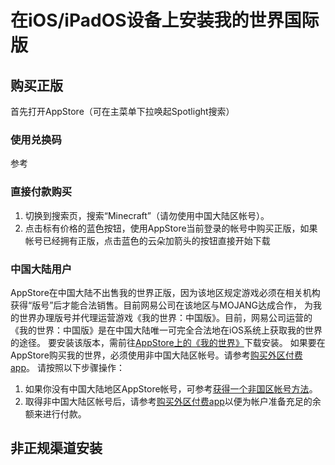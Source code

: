 # 在iOS/iPadOS设备上安装我的世界国际版
## 购买正版
首先打开AppStore（可在主菜单下拉唤起Spotlight搜索）
### 使用兑换码
参考  
### 直接付款购买
1. 切换到搜索页，搜索“Minecraft”（请勿使用中国大陆区帐号）。
2. 点击标有价格的蓝色按钮，使用AppStore当前登录的帐号中购买正版，如果帐号已经拥有正版，点击蓝色的云朵加箭头的按钮直接开始下载
### 中国大陆用户
AppStore在中国大陆不出售我的世界正版，因为该地区规定游戏必须在相关机构获得“版号”后才能合法销售。目前网易公司在该地区与MOJANG达成合作，
为我的世界办理版号并代理运营游戏《我的世界：中国版》。目前，网易公司运营的《我的世界：中国版》是在中国大陆唯一可完全合法地在iOS系统上获取我的世界的途径。
要安装该版本，需前往[AppStore上的《我的世界》](https://apps.apple.com/cn/app/我的世界-感恩季/id1243986797)下载安装。
如果要在AppStore购买我的世界，必须使用非中国大陆区帐号。请参考[购买外区付费app](../../apple_products_tips/AppStore/buy_overseas_apps)。
请按照以下步骤操作：
1. 如果你没有中国大陆地区AppStore帐号，可参考[获得一个非国区帐号方法](../../apple_products_tips/AppleID/get_not_chinese_mainland_account)。
2. 取得非中国大陆区帐号后，请参考[购买外区付费app](../../apple_products_tips/AppStore/buy_overseas_apps)以便为帐户准备充足的余额来进行付款。
## 非正规渠道安装
